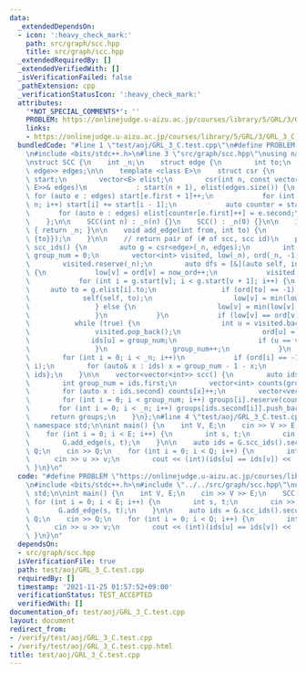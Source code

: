 ```yaml
---
data:
  _extendedDependsOn:
  - icon: ':heavy_check_mark:'
    path: src/graph/scc.hpp
    title: src/graph/scc.hpp
  _extendedRequiredBy: []
  _extendedVerifiedWith: []
  _isVerificationFailed: false
  _pathExtension: cpp
  _verificationStatusIcon: ':heavy_check_mark:'
  attributes:
    '*NOT_SPECIAL_COMMENTS*': ''
    PROBLEM: https://onlinejudge.u-aizu.ac.jp/courses/library/5/GRL/3/GRL_3_C
    links:
    - https://onlinejudge.u-aizu.ac.jp/courses/library/5/GRL/3/GRL_3_C
  bundledCode: "#line 1 \"test/aoj/GRL_3_C.test.cpp\"\n#define PROBLEM \"https://onlinejudge.u-aizu.ac.jp/courses/library/5/GRL/3/GRL_3_C\"\
    \n#include <bits/stdc++.h>\n#line 3 \"src/graph/scc.hpp\"\nusing namespace std;\n\
    \nstruct SCC {\n    int _n;\n    struct edge {\n        int to;\n    };\n    vector<pair<int,\
    \ edge>> edges;\n\n    template <class E>\n    struct csr {\n        vector<int>\
    \ start;\n        vector<E> elist;\n        csr(int n, const vector<pair<int,\
    \ E>>& edges)\n            : start(n + 1), elist(edges.size()) {\n           \
    \ for (auto e : edges) start[e.first + 1]++;\n            for (int i = 1; i <=\
    \ n; i++) start[i] += start[i - 1];\n            auto counter = start;\n     \
    \       for (auto e : edges) elist[counter[e.first]++] = e.second;\n        }\n\
    \    };\n\n    SCC(int n) : _n(n) {}\n    SCC() : _n(0) {}\n\n    int num_vertices()\
    \ { return _n; }\n\n    void add_edge(int from, int to) {\n        edges.push_back({from,\
    \ {to}});\n    }\n\n    // return pair of (# of scc, scc id)\n    pair<int, vector<int>>\
    \ scc_ids() {\n        auto g = csr<edge>(_n, edges);\n        int now_ord = 0,\
    \ group_num = 0;\n        vector<int> visited, low(_n), ord(_n, -1), ids(_n);\n\
    \        visited.reserve(_n);\n        auto dfs = [&](auto self, int v) -> void\
    \ {\n            low[v] = ord[v] = now_ord++;\n            visited.push_back(v);\n\
    \            for (int i = g.start[v]; i < g.start[v + 1]; i++) {\n           \
    \     auto to = g.elist[i].to;\n                if (ord[to] == -1) {\n       \
    \             self(self, to);\n                    low[v] = min(low[v], low[to]);\n\
    \                } else {\n                    low[v] = min(low[v], ord[to]);\n\
    \                }\n            }\n            if (low[v] == ord[v]) {\n     \
    \           while (true) {\n                    int u = visited.back();\n    \
    \                visited.pop_back();\n                    ord[u] = _n;\n     \
    \               ids[u] = group_num;\n                    if (u == v) break;\n\
    \                }\n                group_num++;\n            }\n        };\n\
    \        for (int i = 0; i < _n; i++)\n            if (ord[i] == -1) dfs(dfs,\
    \ i);\n        for (auto& x : ids) x = group_num - 1 - x;\n        return {group_num,\
    \ ids};\n    }\n\n    vector<vector<int>> scc() {\n        auto ids = scc_ids();\n\
    \        int group_num = ids.first;\n        vector<int> counts(group_num);\n\
    \        for (auto x : ids.second) counts[x]++;\n        vector<vector<int>> groups(ids.first);\n\
    \        for (int i = 0; i < group_num; i++) groups[i].reserve(counts[i]);\n \
    \       for (int i = 0; i < _n; i++) groups[ids.second[i]].push_back(i);\n   \
    \     return groups;\n    }\n};\n#line 4 \"test/aoj/GRL_3_C.test.cpp\"\nusing\
    \ namespace std;\n\nint main() {\n    int V, E;\n    cin >> V >> E;\n    SCC G(V);\n\
    \    for (int i = 0; i < E; i++) {\n        int s, t;\n        cin >> s >> t;\n\
    \        G.add_edge(s, t);\n    }\n\n    auto ids = G.scc_ids().second;\n    int\
    \ Q;\n    cin >> Q;\n    for (int i = 0; i < Q; i++) {\n        int u, v;\n  \
    \      cin >> u >> v;\n        cout << (int)(ids[u] == ids[v]) << '\\n';\n   \
    \ }\n}\n"
  code: "#define PROBLEM \"https://onlinejudge.u-aizu.ac.jp/courses/library/5/GRL/3/GRL_3_C\"\
    \n#include <bits/stdc++.h>\n#include \"../../src/graph/scc.hpp\"\nusing namespace\
    \ std;\n\nint main() {\n    int V, E;\n    cin >> V >> E;\n    SCC G(V);\n   \
    \ for (int i = 0; i < E; i++) {\n        int s, t;\n        cin >> s >> t;\n \
    \       G.add_edge(s, t);\n    }\n\n    auto ids = G.scc_ids().second;\n    int\
    \ Q;\n    cin >> Q;\n    for (int i = 0; i < Q; i++) {\n        int u, v;\n  \
    \      cin >> u >> v;\n        cout << (int)(ids[u] == ids[v]) << '\\n';\n   \
    \ }\n}\n"
  dependsOn:
  - src/graph/scc.hpp
  isVerificationFile: true
  path: test/aoj/GRL_3_C.test.cpp
  requiredBy: []
  timestamp: '2021-11-25 01:57:52+09:00'
  verificationStatus: TEST_ACCEPTED
  verifiedWith: []
documentation_of: test/aoj/GRL_3_C.test.cpp
layout: document
redirect_from:
- /verify/test/aoj/GRL_3_C.test.cpp
- /verify/test/aoj/GRL_3_C.test.cpp.html
title: test/aoj/GRL_3_C.test.cpp
---
```

